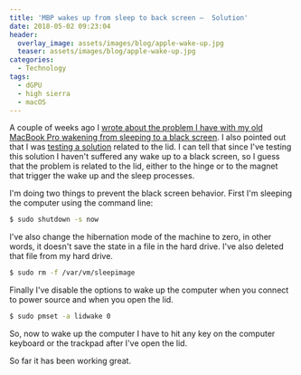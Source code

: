 ```yaml
---
title: 'MBP wakes up from sleep to back screen —  Solution'
date: 2018-05-02 09:23:04
header: 
  overlay_image: assets/images/blog/apple-wake-up.jpg
  teaser: assets/images/blog/apple-wake-up.jpg
categories:
  - Technology
tags:
  - dGPU
  - high sierra
  - macOS
---
```

A couple of weeks ago I [wrote about the problem I have with my old MacBook Pro wakening from sleeping to a black screen](http://luisspuerto.net/2018/04/mbp-wakes-up-from-sleep-to-back-screen/). I also pointed out that I was [testing a solution](http://luisspuerto.net/2018/04/mbp-wakes-up-from-sleep-to-back-screen/#the-lidwake-on-test) related to the lid. I can tell that since I've testing this solution I haven't suffered any wake up to a black screen, so I guess that the problem is related to the lid, either to the hinge or to the magnet that trigger the wake up and the sleep processes.

I'm doing two things to prevent the black screen behavior. First I'm sleeping the computer using the command line:

```sh
$ sudo shutdown -s now
```

I've also change the hibernation mode of the machine to zero, in other words, it doesn't save the state in a file in the hard drive. I've also deleted that file from my hard drive.

```sh
$ sudo rm -f /var/vm/sleepimage
```

Finally I've disable the options to wake up the computer when you connect to power source and when you open the lid.

```sh
$ sudo pmset -a lidwake 0
```

So, now to wake up the computer I have to hit any key on the computer keyboard or the trackpad after I've open the lid.

So far it has been working great.
